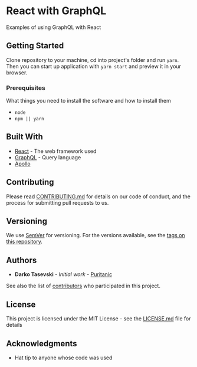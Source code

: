 # React with GraphQL

Examples of using GraphQL with React

## Getting Started

Clone repository to your machine, cd into project's folder and run `yarn`. Then you can start up application with `yarn start` and preview it in your browser.

### Prerequisites

What things you need to install the software and how to install them

-   `node`
-   `npm || yarn`

## Built With

-   [React](reactjs.org) - The web framework used
-   [GraphQL](graphql.org) - Query language
-   [Apollo](apollographql.org)

## Contributing

Please read [CONTRIBUTING.md](CONTRIBUTING.md) for details on our code of conduct, and the process for submitting pull requests to us.

## Versioning

We use [SemVer](http://semver.org/) for versioning. For the versions available, see the [tags on this repository](https://github.com/your/project/tags).

## Authors

-   **Darko Tasevski** - _Initial work_ - [Puritanic](https://github.com/Puritanic)

See also the list of [contributors](CONTRIBUTORS.md) who participated in this project.

## License

This project is licensed under the MIT License - see the [LICENSE.md](LICENSE.md) file for details

## Acknowledgments

-   Hat tip to anyone whose code was used
